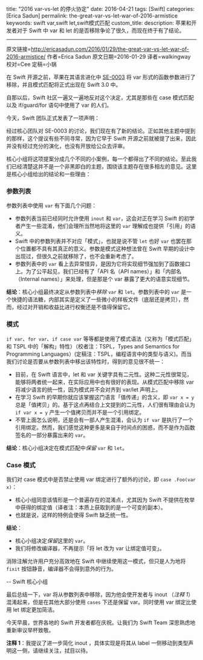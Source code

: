 title: "2016 var-vs-let 的停火协定"
date: 2016-04-21
tags: [Swift]
categories: [Erica Sadun]
permalink: the-great-var-vs-let-war-of-2016-armistice
keywords: swift var,swift let,swift模式匹配
custom_title: 
description: 苹果和开发者对于 Swift 中 var 和 let 的是否移除争论了很久，而现在终于有了结论。

---
原文链接=http://ericasadun.com/2016/01/29/the-great-var-vs-let-war-of-2016-armistice/
作者=Erica Sadun
原文日期=2016-01-29
译者=walkingway
校对=Cee
定稿=小锅

<!--此处开始正文-->

在 Swift 开源之前，苹果在其语言进化中 [SE-0003](https://github.com/apple/swift-evolution/blob/master/proposals/0003-remove-var-parameters.md) 将 var 形式的函数参数进行了移除，并且模式匹配将正式出现在 Swift 3.0 中。

自那以后，Swift 社区一遍又一遍地反对这个决定，尤其是那些在 case 模式匹配以及 if/guard/for 语句中使用了 var 的人们。

<!--more-->

今天，Swift 团队正式发表了一项声明：

经过核心团队对 SE-0003 的讨论，我们现在有了新的结论。正如其他主题中提到的那样，这个提议有些不同寻常，因为它早于 Swift 开源之前就被提了出来，因此并没有经过充分的演化，也没有开放给公众去评审。

核心小组将这项提案分成几个不同的小案例，每一个都得出了不同的结论。至此我们已经清楚这并不是一个非黑即白的主题，围绕该主题存在很多相左的意见。这里是核心小组给出的结论和一些理由：

### 参数列表

参数列表中使用 `var` 有下面几个问题：

+ 参数列表当前已经同时允许使用 `inout` 和 `var`，这会对正在学习 Swift 的初学者产生一些混淆，他们会理所当然地将这里的 `var` 理解成也提供「引用」的语义。
+ Swift 中的参数列表并不对应「模式」，也就是说不管 `let` 也好 `var` 也罢在那个位置都不具有其真正的意义。参数是模式这种想法曾在 Swift 早期的设计中出现过，但很久之前就移除了，也不会重新考虑了。
+ 参数列表中的 `var` 看上去异常怪异，是因为它将实现细节强加到了函数接口上。为了公平起见，我们已经有了「API 名（API names）」和「内部名（Internal names）」来处理，但是那是个 var 暴露了更大的语意实现细节。

**结论**：核心小组最终决定从参数列表中*移除* `var` 和 `let`。参数列表中的 `var` 是一个快捷的语法糖，内部其实是定义了一些微小的样板文件（底层还是拷贝），然而，经过对开销和收益比进行权衡还是不值得保留它。

### 模式

`if var`、`for var`、`if case var` 等等都是使用了模式语法（又称为「模式匹配」和 TSPL 中的「解构」特性）（校者注：TSPL，Types and Semantics for Programming Languages）(定稿注：TSPL，编程语言中的类型与语义)。而当我们讨论是否要从参数列表中移出该特性时，得到的意见很不统一：

+ 目前，在 Swift 语言中，let 和 var 关键字具有二元性。这种二元性很常见，能够将两者统一起来，在实际应用中也有很好的表现。从模式匹配中移除 var 将减少语言的统一性，因为模式并不会对齐到 var/let 声明上。
+ 在学习 Swift 的早期你就应该掌握这门语言「值传递」的含义，即 `var x = y` 总是「值拷贝」的。基于这点再结合上文提到的二元性，人们很有理由会认为 `if var x = y` 产生一个值拷贝而并不是一个引用绑定。
+ 不管上面怎么说明，还是会有一部人产生混淆，会认为 `if var` 是执行了一个引用绑定。然而，我们感觉这种更多是来自于时间点的困惑，而不是作为函数签名的一部分暴露出来的 `var`。

**结论**：核心小组决定在模式匹配中*保留* `var` 和 `let`。

### Case 模式

我们对 case 模式中是否禁止使用 var 绑定进行了额外的讨论，即 `case .Foo(var x)`：

+ 核心小组同意该情形是一个普遍存在的混淆点，尤其因为 Swift 不提供在枚举中获得的绑定值（译者注：本质上获取到的是一个可变的副本）。
+ 也就是说，这样的特例会使得 Swift 缺乏统一性。

**结论**：

+ 核心小组决定*保留*这里的 `var`。
+ 我们将修改编译器，不再提示「将 let 改为 var 让绑定值可变」。

消除注解允许用户充分高效地在 Swift 中继续使用这一模式，但只是人为地将 `fixit` 按钮静音，编译器不会得到意外的行为。

-- Swift 核心小组

最后总结一下，var 将从参数列表中移除，因为他会使开发者与 inout （*注释 1*）混淆起来，但是在其他大部分使用 `cases` 下还是保留 var。同时使用 var 绑定比使用 let 绑定更加简洁。

今天早晨，世界各地的 Swift 开发者都在庆祝。让我们为 Swift Team 深思熟虑地重新审议举杯致敬。 

**注释 1**：我提议了进一步简化 inout ，具体实现是将其从 label 一侧移动到类型声明这一侧，请继续关注，拭目以待。